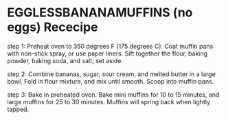 # EGGLESSBANANAMUFFINS (no eggs) Rececipe

step 1:
Preheat oven to 350 degrees F (175 degrees C). Coat muffin pans with non-stick spray, or use paper liners. Sift together the flour, baking powder, baking soda, and salt; set aside.

step 2:
Combine bananas, sugar, sour cream, and melted butter in a large bowl. Fold in flour mixture, and mix until smooth. Scoop into muffin pans.

step 3:
Bake in preheated oven. Bake mini muffins for 10 to 15 minutes, and large muffins for 25 to 30 minutes. Muffins will spring back when lightly tapped.

